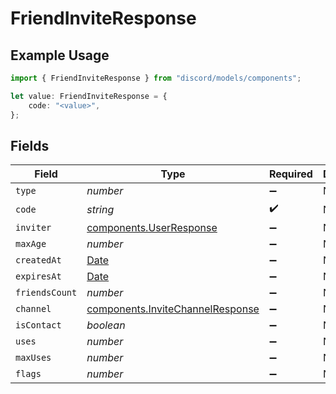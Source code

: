 # FriendInviteResponse

## Example Usage

```typescript
import { FriendInviteResponse } from "discord/models/components";

let value: FriendInviteResponse = {
    code: "<value>",
};
```

## Fields

| Field                                                                                         | Type                                                                                          | Required                                                                                      | Description                                                                                   |
| --------------------------------------------------------------------------------------------- | --------------------------------------------------------------------------------------------- | --------------------------------------------------------------------------------------------- | --------------------------------------------------------------------------------------------- |
| `type`                                                                                        | *number*                                                                                      | :heavy_minus_sign:                                                                            | N/A                                                                                           |
| `code`                                                                                        | *string*                                                                                      | :heavy_check_mark:                                                                            | N/A                                                                                           |
| `inviter`                                                                                     | [components.UserResponse](../../models/components/userresponse.md)                            | :heavy_minus_sign:                                                                            | N/A                                                                                           |
| `maxAge`                                                                                      | *number*                                                                                      | :heavy_minus_sign:                                                                            | N/A                                                                                           |
| `createdAt`                                                                                   | [Date](https://developer.mozilla.org/en-US/docs/Web/JavaScript/Reference/Global_Objects/Date) | :heavy_minus_sign:                                                                            | N/A                                                                                           |
| `expiresAt`                                                                                   | [Date](https://developer.mozilla.org/en-US/docs/Web/JavaScript/Reference/Global_Objects/Date) | :heavy_minus_sign:                                                                            | N/A                                                                                           |
| `friendsCount`                                                                                | *number*                                                                                      | :heavy_minus_sign:                                                                            | N/A                                                                                           |
| `channel`                                                                                     | [components.InviteChannelResponse](../../models/components/invitechannelresponse.md)          | :heavy_minus_sign:                                                                            | N/A                                                                                           |
| `isContact`                                                                                   | *boolean*                                                                                     | :heavy_minus_sign:                                                                            | N/A                                                                                           |
| `uses`                                                                                        | *number*                                                                                      | :heavy_minus_sign:                                                                            | N/A                                                                                           |
| `maxUses`                                                                                     | *number*                                                                                      | :heavy_minus_sign:                                                                            | N/A                                                                                           |
| `flags`                                                                                       | *number*                                                                                      | :heavy_minus_sign:                                                                            | N/A                                                                                           |